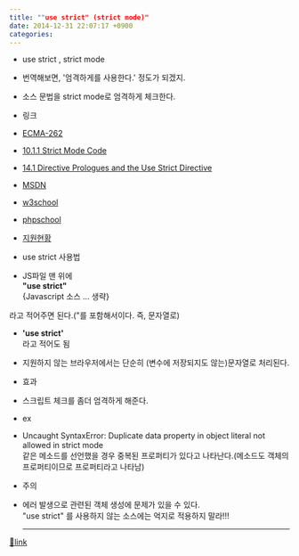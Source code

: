 ```yaml
---
title: ""use strict" (strict mode)"
date: 2014-12-31 22:07:17 +0900
categories: 
---
```

  

- use strict , strict mode
- 번역해보면, '엄격하게를 사용한다.' 정도가 되겠지.
- 소스 문법을 strict mode로 엄격하게 체크한다.

- 링크
- [ECMA-262](http://www.ecma-international.org/ecma-262/5.1/ "ECMA-262")
- [10.1.1 Strict Mode Code](http://www.ecma-international.org/ecma-262/5.1/#sec-10.1.1 "10.1.1 Strict Mode Code")
- [14.1 Directive Prologues and the Use Strict Directive](http://www.ecma-international.org/ecma-262/5.1/#sec-14.1 "14.1 Directive Prologues and the Use Strict Directive")

- [MSDN](http://msdn.microsoft.com/ko-kr/library/ie/br230269(v=vs.94).aspx "MSDN")
- [w3school](http://www.w3schools.com/js/js_strict.asp "w3school")
- [phpschool](http://www.phpschool.com/gnuboard4/bbs/board.php?bo_table=tipntech&wr_id=76031 "phpschool")
- [지원현황](http://caniuse.com/#feat=use-strict "지원현황")

- use strict 사용법
- JS파일 맨 위에   
**"use strict"**  
{Javascript 소스 ... 생략}

라고 적어주면 된다.("를 포함해서이다. 즉, 문자열로)
- **'use strict'**  
라고 적어도 됨
- 지원하지 않는 브라우저에서는 단순히 (변수에 저장되지도 않는)문자열로 처리된다.

- 효과
- 스크립트 체크를 좀더 엄격하게 해준다.
- ex
- Uncaught SyntaxError: Duplicate data property in object literal not allowed in strict mode  
같은 메소드를 선언했을 경우 중복된 프로퍼티가 있다고 나타난다.(메소드도 객체의 프로퍼티이므로 프로퍼티라고 나타남)



- 주의
- 에러 발생으로 관련된 객체 생성에 문제가 있을 수 있다.  
"use strict" 를 사용하지 않는 소스에는 억지로 적용하지 말라!!!


  


  ***
[🔗link](http://www.mins01.com/mh/tech/read/920)
